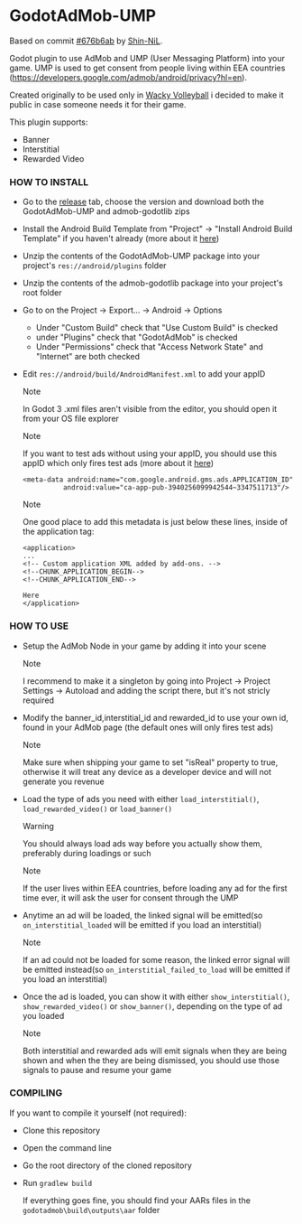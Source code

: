 # GodotAdMob-UMP

Based on commit [#676b6ab](https://github.com/Shin-NiL/Godot-Android-Admob-Plugin/commit/676b6ab42d2eb212fffc47fce85cb09de47ab9b1) by [Shin-NiL](https://github.com/Shin-NiL/Godot-Android-Admob-Plugin).

Godot plugin to use AdMob and UMP (User Messaging Platform) into your game. UMP is used to get consent from people living within EEA countries (https://developers.google.com/admob/android/privacy?hl=en).

Created originally to be used only in [Wacky Volleyball](https://play.google.com/store/apps/details?id=wacky.volleyball) i decided to make it public in case someone needs it for their game.

This plugin supports:
- Banner
- Interstitial
- Rewarded Video

<h3>HOW TO INSTALL</h3>

- Go to the [release](https://github.com/Daddiu/GodotAdMob-UMP/edit/Daddiu-readmework/README.md) tab, choose the version and download both the GodotAdMob-UMP and admob-godotlib zips
- Install the Android Build Template from "Project" -> "Install Android Build Template" if you haven't already (more about it [here](https://docs.godotengine.org/en/stable/tutorials/export/android_custom_build.html))
- Unzip the contents of the GodotAdMob-UMP package into your project's ``` res://android/plugins ``` folder
- Unzip the contents of the admob-godotlib package into your project's root folder
- Go to on the Project -> Export... -> Android -> Options
  - Under "Custom Build" check that "Use Custom Build" is checked
  - under "Plugins" check that "GodotAdMob" is checked
  - Under "Permissions" check that "Access Network State" and "Internet" are both checked
- Edit ```res://android/build/AndroidManifest.xml``` to add your appID
  > [!NOTE]
  > In Godot 3 .xml files aren't visible from the editor, you should open it from your OS file explorer

  > [!NOTE]
  > If you want to test ads without using your appID, you should use this appID which only fires test ads (more about it [here](https://developers.google.com/admob/android/quick-start#update_your_androidmanifestxml))

  ```
  <meta-data android:name="com.google.android.gms.ads.APPLICATION_ID"
            android:value="ca-app-pub-3940256099942544~3347511713"/>
  ```
  >[!NOTE]
  >One good place to add this metadata is just below these lines, inside of the application tag:
  ```
  <application>
  ...
  <!-- Custom application XML added by add-ons. -->
  <!--CHUNK_APPLICATION_BEGIN-->
  <!--CHUNK_APPLICATION_END-->
  
  Here
  </application>
  ```
<h3>HOW TO USE</h3>

- Setup the AdMob Node in your game by adding it into your scene
  >[!NOTE]
  > I recommend to make it a singleton by going into Project -> Project Settings -> Autoload and adding the script there, but it's not stricly required

- Modify the banner_id,interstitial_id and rewarded_id to use your own id, found in your AdMob page (the default ones will only fires test ads)
  >[!NOTE]
  > Make sure when shipping your game to set "isReal" property to true, otherwise it will treat any device as a developer device and will not generate you revenue
  
- Load the type of ads you need with either ```load_interstitial()```, ```load_rewarded_video()``` or ```load_banner()```
  >[!WARNING]
  > You should always load ads way before you actually show them, preferably during loadings or such

  >[!NOTE]
  > If the user lives within EEA countries, before loading any ad for the first time ever, it will ask the user for consent through the UMP

- Anytime an ad will be loaded, the linked signal will be emitted(so ```on_interstitial_loaded``` will be emitted if you load an interstitial)
  >[!NOTE]
  >If an ad could not be loaded for some reason, the linked error signal will be emitted instead(so ```on_interstitial_failed_to_load``` will be emitted if you load an interstitial)
  
- Once the ad is loaded, you can show it with either ```show_interstitial()```, ```show_rewarded_video()``` or ```show_banner()```, depending on the type of ad you loaded
  >[!NOTE]
  >Both interstitial and rewarded ads will emit signals when they are being shown and when the they are being dismissed, you should use those signals to pause and resume your game

<h3>COMPILING</h3>
If you want to compile it yourself (not required):

- Clone this repository
- Open the command line
- Go the root directory of the cloned repository
- Run ```gradlew build```
  
  If everything goes fine, you should find your AARs files in the ```godotadmob\build\outputs\aar``` folder



